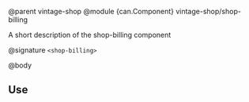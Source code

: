 @parent vintage-shop
@module {can.Component} vintage-shop/shop-billing <shop-billing>

A short description of the shop-billing component

@signature `<shop-billing>`

@body

## Use

